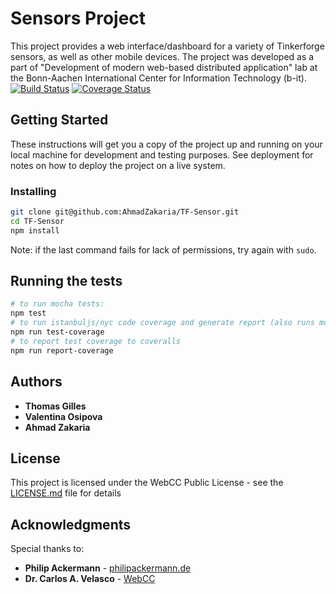 # Sensors Project
This project provides a web interface/dashboard for a variety of Tinkerforge sensors, as well as other mobile devices. The project was developed as a part of "Development of modern web-based distributed application" lab at the Bonn-Aachen International Center for Information Technology (b-it).
[![Build Status](https://travis-ci.org/AhmadZakaria/TF-Sensor.svg?branch=master)](https://travis-ci.org/AhmadZakaria/TF-Sensor) [![Coverage Status](https://coveralls.io/repos/github/AhmadZakaria/TF-Sensor/badge.svg?branch=master)](https://coveralls.io/github/AhmadZakaria/TF-Sensor?branch=master)

## Getting Started

These instructions will get you a copy of the project up and running on your local machine for development and testing purposes. See deployment for notes on how to deploy the project on a live system.

### Installing

```sh
git clone git@github.com:AhmadZakaria/TF-Sensor.git
cd TF-Sensor
npm install
```
Note: if the last command fails for lack of permissions, try again with ```sudo```.

## Running the tests
```sh
# to run mocha tests:
npm test
# to run istanbuljs/nyc code coverage and generate report (also runs mocha tests)
npm run test-coverage
# to report test coverage to coveralls
npm run report-coverage
```
## Authors

* **Thomas Gilles**
* **Valentina Osipova**
* **Ahmad Zakaria**

## License

This project is licensed under the WebCC Public License - see the [LICENSE.md](LICENSE.md) file for details

## Acknowledgments
Special thanks to:
* **Philip Ackermann** - [philipackermann.de](http://philipackermann.de/)
* **Dr. Carlos A. Velasco** - [WebCC](https://www.fit.fraunhofer.de/en/fb/ucc/webcc.html)
